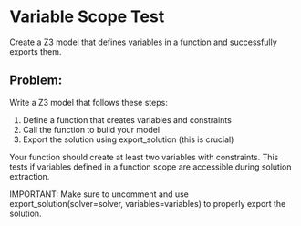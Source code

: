 # Variable Scope Test

Create a Z3 model that defines variables in a function and successfully exports them.

## Problem:

Write a Z3 model that follows these steps:
1. Define a function that creates variables and constraints
2. Call the function to build your model 
3. Export the solution using export_solution (this is crucial)

Your function should create at least two variables with constraints.
This tests if variables defined in a function scope are accessible during solution extraction.

IMPORTANT: Make sure to uncomment and use export_solution(solver=solver, variables=variables) to properly export the solution. 